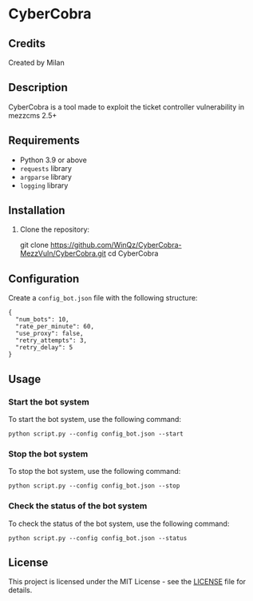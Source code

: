 # CyberCobra

## Credits

Created by Milan

## Description

CyberCobra is a tool made to exploit the ticket controller vulnerability in mezzcms 2.5+

## Requirements

- Python 3.9 or above
- `requests` library
- `argparse` library
- `logging` library

## Installation

1. Clone the repository:

    git clone https://github.com/WinQz/CyberCobra-MezzVuln/CyberCobra.git
    cd CyberCobra

## Configuration

Create a `config_bot.json` file with the following structure:

    {
      "num_bots": 10,
      "rate_per_minute": 60,
      "use_proxy": false,
      "retry_attempts": 3,
      "retry_delay": 5
    }

## Usage

### Start the bot system

To start the bot system, use the following command:

    python script.py --config config_bot.json --start

### Stop the bot system

To stop the bot system, use the following command:

    python script.py --config config_bot.json --stop
    

### Check the status of the bot system

To check the status of the bot system, use the following command:

    python script.py --config config_bot.json --status

## License

This project is licensed under the MIT License - see the [LICENSE](LICENSE) file for details.
